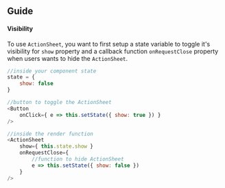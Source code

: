 
Guide
-------------

####  Visibility
To use `ActionSheet`, you want to first setup a state variable to toggle it's visibility for `show` property and a callback function `onRequestClose` property when users wants to  hide the `ActionSheet`.

```javascript
//inside your component state
state = {
	show: false
}

//button to toggle the ActionSheet
<Button
    onClick={ e => this.setState({ show: true }) }
/>

//inside the render function
<ActionSheet
	show={ this.state.show }
	onRequestClose={
	    //function to hide ActionSheet
		e => this.setState({ show: false })
	}
/>
```
